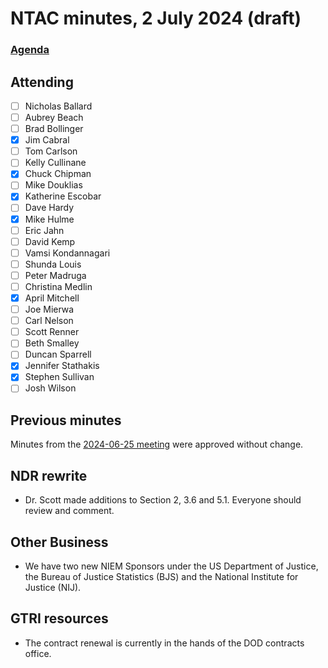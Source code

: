 # NTAC minutes, 2 July 2024 (draft)

### [Agenda](2024-07-22-agenda.md)

## Attending

- [ ] Nicholas Ballard
- [ ] Aubrey Beach
- [ ] Brad Bollinger
- [x] Jim Cabral
- [ ] Tom Carlson
- [ ] Kelly Cullinane
- [x] Chuck Chipman
- [ ] Mike Douklias
- [x] Katherine Escobar
- [ ] Dave Hardy
- [x] Mike Hulme
- [ ] Eric Jahn
- [ ] David Kemp
- [ ] Vamsi Kondannagari
- [ ] Shunda Louis
- [ ] Peter Madruga
- [ ] Christina Medlin
- [x] April Mitchell
- [ ] Joe Mierwa
- [ ] Carl Nelson
- [ ] Scott Renner
- [ ] Beth Smalley
- [ ] Duncan Sparrell
- [x] Jennifer Stathakis
- [x] Stephen Sullivan
- [ ] Josh Wilson

## Previous minutes

Minutes from the [2024-06-25 meeting](2024-06-25-minutes.doc) were approved without change.

## NDR rewrite

* Dr. Scott made additions to Section 2, 3.6 and 5.1.  Everyone should review and comment.

## Other Business

* We have two new NIEM Sponsors under the US Department of Justice, the Bureau of Justice Statistics (BJS) and the National Institute for Justice (NIJ).

## GTRI resources

* The contract renewal is currently in the hands of the DOD contracts office.